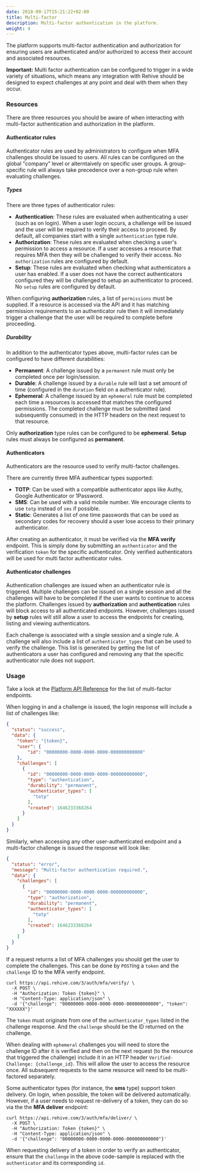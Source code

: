 ```yaml
---
date: 2018-09-17T15:21:22+02:00
title: Multi-factor
description: Multi-factor authentication in the platform.
weight: 4
---
```


The platform supports multi-factor authentication and authorization for ensuring users are authenticated and/or authorized to access their account and associated resources.

<aside class="warning">
<b>Important:</b> Multi factor authentication can be configured to trigger in a wide variety of situations, which means any integration with Rehive should be designed to expect challenges at any point and deal with them when they occur.
</aside>

### Resources

There are three resources you should be aware of when interacting with multi-factor authentication and authorization in the platform.

#### Authenticator rules

Authenticator rules are used by administrators to configure when MFA challenges should be issued to users. All rules can be configured on the global "company" level or alterntaively on specific user groups. A group-specific rule will always take precedence over a non-group rule when evaluating challenges.

##### Types

There are three types of authenticator rules:

- **Authentication**: These rules are evaluated when authenticating a user (such as on login).  When a user login occurs, a challenge will be issued and the user will be required to verify their access to proceed. By default, all companies start with a single `authentication` type rule.
- **Authorization**: These rules are evaluated when checking a user's permission to access a resource. If a user accesses a resource that requires MFA then they will be challenged to verify their access. No `authorization` rules are configured by default.
- **Setup**: These rules are evaluated when checking what authenticators a user has enabled. If a user does not have the correct authenticators configured they will be challenged to setup an authenticator to proceed. No `setup` rules are configured by default.

When configuring **authorization** rules, a list of `permissions` must be supplied. If a resource is accessed via the API and it has matching permission requirements to an authenticator rule then it will immediately trigger a challenge that the user will be required to complete before proceeding.

##### Durability

In addition to the authenticator types above, multi-factor rules can be configured to have different durabilities:

- **Permanent**: A challenge issued by a `permanent` rule must only be completed once per login/session.
- **Durable**: A challenge issued by a `durable` rule will last a set amount of time (configured in the `duration` field on a authenticator rule).
- **Ephemeral**: A challenge issued by an `ephemeral` rule must be completed each time a resources is accessed that matches the configured permissions. The completed challenge must be submitted (and subsequently consumed) in the HTTP headers on the next request to that resource.

Only **authorization** type rules can be configured to be **ephemeral**. **Setup** rules must always be configured as **permanent**.

#### Authenticators

Authenticators are the resource used to verify multi-factor challenges.

There are currently three MFA authenticar types supported:

- **TOTP**: Can be used with a compatible authenticator apps like Authy, Google Authenticator or 1Password.
- **SMS**: Can be used with a valid mobile number. We encourage clients to use `totp` instead of `sms` if possible.
- **Static**: Generates a list of one time passwords that can be used as secondary codes for recovery should a user lose access to their primary authenticator.

After creating an authenticator, it must be verified via the **MFA verify** endpoint. This is simply done by submitting an `authenticator` and the verification `token` for the specific authenticator. Only verified authenticators will be used for multi factor authenticator rules.

#### Authenticator challenges

Authentication challenges are issued when an authenticator rule is triggered. Multiple challenges can be issued on a single session and all the challenges will have to be completed if the user wants to continue to access the platform. Challenges issued by **authorization** and **authentication** rules will block access to all authenticated endpoints. However, challenges issued by **setup** rules will still allow a user to access the endpoints for creating, listing and viewing authenticators.

Each challenge is associated with a single session and a single rule. A challenge will also include a list of `authenticator_types` that can be used to verify the challenge. This list is generated by getting the list of authenticators a user has configured and removing any that the specific authenticator rule does not support.

### Usage

Take a look at the [Platform API Reference](https://api.rehive.com/?api=rehive-platform-api#tag/user) for the list of multi-factor endpoints.

When logging in and a challenge is issued, the login response will include a list of challenges like:

```json
{
  "status": "success",
  "data": {
    "token": "{token}",
    "user": {
        "id": "00000000-0000-0000-0000-000000000000"
    },
    "challenges": [
      {
        "id": "00000000-0000-0000-0000-000000000000",
        "type": "authentication",
        "durability": "permanent",
        "authenticator_types": [
          "totp"
        ],
        "created": 1646233368264
      }
    ]
  }
}
```

Similarly, when accessing any other user-authenticated endpoint and a multi-factor challenge is issued the response will look like:

```json
{
  "status": "error",
  "message": "Multi-factor authentication required.",
  "data": {
    "challenges": [
      {
        "id": "00000000-0000-0000-0000-000000000000",
        "type": "authorization",
        "durability": "permanent",
        "authenticator_types": [
          "totp"
        ],
        "created": 1646233368264
      }
    ]
  }
}
```

If a request returns a list of MFA challenges you should get the user to complete the challenges. This can be done by `POST`ing a `token` and the `challenge` ID to the MFA verify endpoint.

```shell
curl https://api.rehive.com/3/auth/mfa/verify/ \
  -X POST \
  -H "Authorization: Token {token}" \
  -H "Content-Type: application/json" \
  -d '{"challenge": "00000000-0000-0000-0000-000000000000", "token": "XXXXXX"}'
```

The `token` must originate from one of the `authenticator_types` listed in the challenge response. And the `challenge` should be the ID returned on the challenge.

<aside class="notice">
When dealing with <code>ephemeral</code> challenges you will need to store the challenge ID after it is verified and then on the next request (to the resource that triggered the challenge) include it in an HTTP header <code>Verified-Challenge: {challenge_id}</code>. This will allow the user to access the resource once. All subsequent requests to the same resource will need to be multi-factored separately.
</aside>

Some authenticator types (for instance, the **sms** type) support token delivery. On login, when possible, the token will be delivered automatically. However, if a user needs to request re-delivery of a token, they can do so via the the **MFA deliver** endpoint:

```shell
curl https://api.rehive.com/3/auth/mfa/deliver/ \
  -X POST \
  -H "Authorization: Token {token}" \
  -H "Content-Type: application/json" \
  -d '{"challenge": "00000000-0000-0000-0000-000000000000"}'
```

<aside class="notice">
When requesting delivery of a token in order to verify an authenticator, ensure that the <code>challenge</code> in the above code-sample is replaced with the <code>authenticator</code> and its corresponding <code>id</code>.
</aside>

